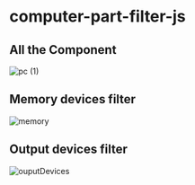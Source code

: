 # computer-part-filter-js
## All the  Component
![pc (1)](https://user-images.githubusercontent.com/61211600/99195921-04e9ea00-27b3-11eb-80ef-ecf90e981e3f.png)
## Memory devices filter
![memory](https://user-images.githubusercontent.com/61211600/99195908-f996be80-27b2-11eb-8373-3152c75b903d.JPG)
## Output devices filter
![ouputDevices](https://user-images.githubusercontent.com/61211600/99195914-fe5b7280-27b2-11eb-8336-df436526ba98.JPG)

